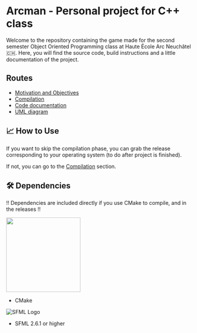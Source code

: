 # Arcman - Personal project for C++ class

Welcome to the repository containing the game made for the second semester Object Oriented Programming class at Haute École Arc Neuchâtel 🇨🇭.
Here, you will find the source code, build instructions and a little documentation of the project.

## Routes

- [Motivation and Objectives](doc/motivation.md) 
- [Compilation](doc/compilation.md)
- [Code documentation](doc/code_doc.md)
- [UML diagram](doc/uml.pdf)

## 📈 How to Use

If you want to skip the compilation phase, you can grab the release corresponding to your operating system (to do after project is finished).

If not, you can go to the [Compilation](doc/compilation.md) section.

## 🛠️ Dependencies

!! Dependencies are included directly if you use CMake to compile, and in the releases !!

<img src="https://cmake.org/wp-content/uploads/2023/08/CMake-Logo.svg" width="200">

* CMake

![SFML Logo](https://www.sfml-dev.org/images/logo.png)
* SFML 2.6.1 or higher
